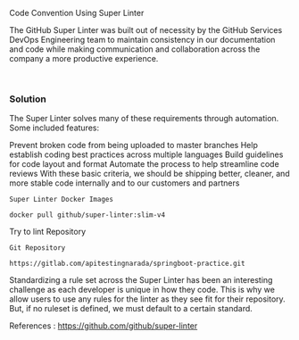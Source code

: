 
Code Convention Using Super Linter

The GitHub Super Linter was built out of necessity by the GitHub Services DevOps Engineering team to maintain consistency in our documentation and code while making communication and collaboration across the company a more productive experience. 

<br>

### Solution

The Super Linter solves many of these requirements through automation. Some included features:

Prevent broken code from being uploaded to master branches
Help establish coding best practices across multiple languages
Build guidelines for code layout and format
Automate the process to help streamline code reviews
With these basic criteria, we should be shipping better, cleaner, and more stable code internally and to our customers and partners



```plain
Super Linter Docker Images

docker pull github/super-linter:slim-v4
```

Try to lint Repository

```plain
Git Repository

https://gitlab.com/apitestingnarada/springboot-practice.git
```

Standardizing a rule set across the Super Linter has been an interesting challenge as each developer is unique in how they code. This is why we allow users to use any rules for the linter as they see fit for their repository. But, if no ruleset is defined, we must default to a certain standard.

References :
https://github.com/github/super-linter






